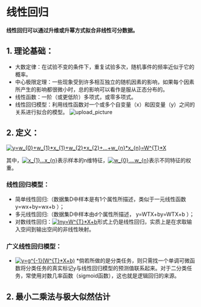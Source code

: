 # 线性回归
**线性回归可以通过升维或升幂方式拟合非线性可分数据。**
## 1. 理论基础：
* 大数定律：在试验不变的条件下，重复试验多次，随机事件的频率近似于它的概率。
* 中心极限定理：一些现象受到许多相互独立的随机因素的影响，如果每个因素所产生的影响都很微小时，总的影响可以看作是服从正态分布的。
* 线性函数：一阶（或更低阶）多项式，或零多项式。
* 线性回归模型：利用线性函数对一个或多个自变量（x）和因变量（y）之间的关系进行拟合的模型。
![upload_picture](https://github.com/wangjiaxin24/machine_learning-52/blob/master/upload_picture/linear_1.png?raw=true)
## 2. 定义：
<a href="https://www.codecogs.com/eqnedit.php?latex=y=w_{0}&plus;w_{1}*x_{1}&plus;w_{2}*x_{2}&plus;...&plus;w_{n}*x_{n}=W^{T}*X" target="_blank"><img src="https://latex.codecogs.com/gif.latex?y=w_{0}&plus;w_{1}*x_{1}&plus;w_{2}*x_{2}&plus;...&plus;w_{n}*x_{n}=W^{T}*X" title="y=w_{0}+w_{1}*x_{1}+w_{2}*x_{2}+...+w_{n}*x_{n}=W^{T}*X" /></a>

其中，<a href="https://www.codecogs.com/eqnedit.php?latex=x_{1}...x_{n}" target="_blank"><img src="https://latex.codecogs.com/gif.latex?x_{1}...x_{n}" title="x_{1}...x_{n}" /></a>表示样本的n维特征，<a href="https://www.codecogs.com/eqnedit.php?latex=w_{0},...w_{n}" target="_blank"><img src="https://latex.codecogs.com/gif.latex?w_{0},...w_{n}" title="w_{0},...w_{n}" /></a>表示不同特征的权重。
  
### 线性回归模型： 
* 简单线性回归:（数据集D中样本是有1个属性所描述，类似于一元线性函数 y=wx+by=wx+b ）；
* 多元线性回归:（数据集D中样本由d个属性所描述， y=WTX+by=WTX+b ）；
* 对数线性回归：<a href="https://www.codecogs.com/eqnedit.php?latex=lny=W^{T}*X&plus;b" target="_blank"><img src="https://latex.codecogs.com/gif.latex?lny=W^{T}*X&plus;b" title="lny=W^{T}*X+b" /></a>形式上仍是线性回归，实质上是在求取输入空间到输出空间的非线性映射。
### 广义线性回归模型：
* <a href="https://www.codecogs.com/eqnedit.php?latex=y=g^{-1}(W^{T}*X&plus;b)" target="_blank"><img src="https://latex.codecogs.com/gif.latex?y=g^{-1}(W^{T}*X&plus;b)" title="y=g^{-1}(W^{T}*X+b)" /></a>
*倘若所做的是分类任务，则只需找一个单调可微函数将分类任务的真实标记y与线性回归模型的预测值联系起来。对于二分类任务，常使用对数几率函数（sigmoid函数），这也就是逻辑回归的来源。
## 2. 最小二乘法与极大似然估计




